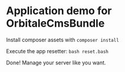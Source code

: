 Application demo for OrbitaleCmsBundle
============

Install composer assets with `composer install`

Execute the app resetter: `bash reset.bash`

Done! Manage your server like you want.

